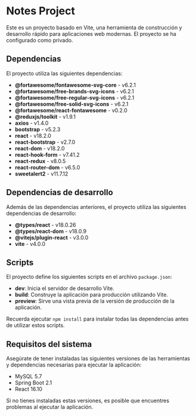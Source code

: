 # Notes Project
Este es un proyecto basado en Vite, una herramienta de construcción y desarrollo rápido para aplicaciones web modernas. El proyecto se ha configurado como privado.
## Dependencias

El proyecto utiliza las siguientes dependencias:

- **@fortawesome/fontawesome-svg-core** - v6.2.1
- **@fortawesome/free-brands-svg-icons** - v6.2.1
- **@fortawesome/free-regular-svg-icons** - v6.2.1
- **@fortawesome/free-solid-svg-icons** - v6.2.1
- **@fortawesome/react-fontawesome** - v0.2.0
- **@reduxjs/toolkit** - v1.9.1
- **axios** - v1.4.0
- **bootstrap** - v5.2.3
- **react** - v18.2.0
- **react-bootstrap** - v2.7.0
- **react-dom** - v18.2.0
- **react-hook-form** - v7.41.2
- **react-redux** - v8.0.5
- **react-router-dom** - v6.5.0
- **sweetalert2** - v11.7.12

## Dependencias de desarrollo

Además de las dependencias anteriores, el proyecto utiliza las siguientes dependencias de desarrollo:

- **@types/react** - v18.0.26
- **@types/react-dom** - v18.0.9
- **@vitejs/plugin-react** - v3.0.0
- **vite** - v4.0.0

## Scripts

El proyecto define los siguientes scripts en el archivo `package.json`:

- **dev**: Inicia el servidor de desarrollo Vite.
- **build**: Construye la aplicación para producción utilizando Vite.
- **preview**: Sirve una vista previa de la versión de producción de la aplicación.

Recuerda ejecutar `npm install` para instalar todas las dependencias antes de utilizar estos scripts.

## Requisitos del sistema

Asegúrate de tener instaladas las siguientes versiones de las herramientas y dependencias necesarias para ejecutar la aplicación:

- MySQL 5.7
- Spring Boot 2.1
- React 16.10

Si no tienes instaladas estas versiones, es posible que encuentres problemas al ejecutar la aplicación.